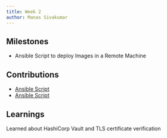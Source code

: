 ```yaml
---
title: Week 2
author: Manas Sivakumar
---
```


## Milestones
- Ansible Script to deploy Images in a Remote Machine

## Contributions
- [Ansible Script](https://github.com/Samagra-Development/ai-tools/issues/195)
- [Ansible Script](https://github.com/Samagra-Development/ai-tools/issues/139)

## Learnings
Learned about HashiCorp Vault and TLS certificate verification